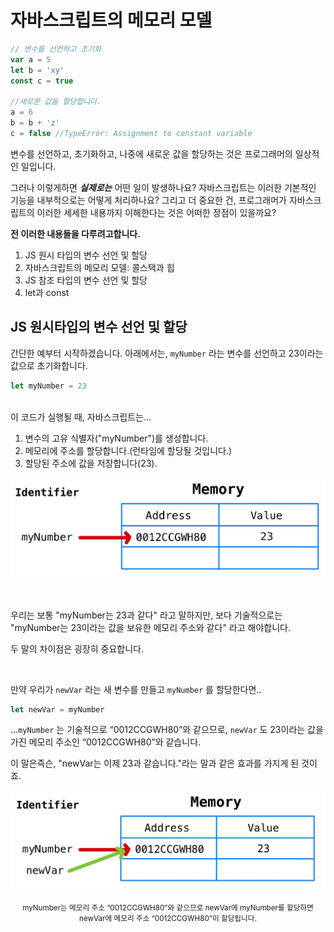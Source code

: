 # 자바스크립트의 메모리 모델

```javascript
// 변수를 선언하고 초기화
var a = 5
let b = 'xy'
const c = true

//새로운 값을 할당합니다.
a = 6
b = b + 'z'
c = false //TypeError: Assignment to constant variable
```



변수를 선언하고, 초기화하고, 나중에 새로운 값을 할당하는 것은 프로그래머의 일상적인 일입니다.

그러나 이렇게하면 ***실제로는*** 어떤 일이 발생하나요? 자바스크립트는 이러한 기본적인 기능을 내부적으로는 어떻게 처리하나요? 그리고 더 중요한 건, 프로그래머가 자바스크립트의 이러한 세세한 내용까지 이해한다는 것은 어떠한 장점이 있을까요?

**전 이러한 내용들을 다루려고합니다.**

1. JS 원시 타입의 변수 선언 및 할당
2. 자바스크립트의 메모리 모델: 콜스택과 힙
3. JS 참조 타입의 변수 선언 및 할당
4. let과 const



## JS 원시타입의 변수 선언 및 할당

간단한 예부터 시작하겠습니다. 아래에서는, `myNumber` 라는 변수를 선언하고 23이라는 값으로 초기화합니다.

```javascript
let myNumber = 23
```

<br>이 코드가 실행될 때, 자바스크립트는...

1. 변수의 고유 식별자("myNumber")를 생성합니다.
2. 메모리에 주소를 할당합니다.(런타임에 할당될 것입니다.)
3. 할당된 주소에 값을 저장합니다(23).

![memory1](../pic/memory1.jpeg)

<br>

우리는 보통 "myNumber는 23과 같다" 라고 말하지만, 보다 기술적으로는 "myNumber는 23이라는 값을 보유한 메모리 주소와 같다" 라고 해야합니다.

두 말의 차이점은 굉장히 중요합니다.

<br>

만약 우리가 `newVar` 라는 새 변수를 만들고 `myNumber` 를 할당한다면..

```javascript
let newVar = myNumber
```

...`myNumber` 는 기술적으로 “0012CCGWH80”와 같으므로, `newVar` 도 23이라는 값을 가진 메모리 주소인 “0012CCGWH80”와 같습니다.

이 말은즉슨, "newVar는 이제 23과 같습니다."라는 말과 같은 효과를 가지게 된 것이죠.

![memory2](../pic/memory2.jpeg)

<center><small>myNumber는 메모리 주소 “0012CCGWH80”와 같으므로 newVar에 myNumber를 할당하면 newVar에 메모리 주소 “0012CCGWH80”이 할당됩니다.</small></center>

